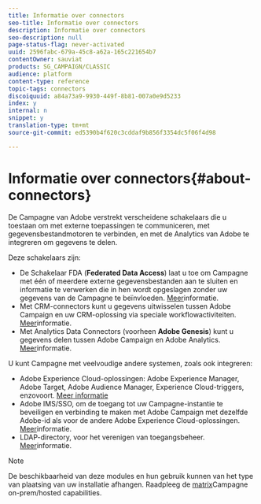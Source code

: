 ```yaml
---
title: Informatie over connectors
seo-title: Informatie over connectors
description: Informatie over connectors
seo-description: null
page-status-flag: never-activated
uuid: 2596fabc-679a-45c8-a62a-165c221654b7
contentOwner: sauviat
products: SG_CAMPAIGN/CLASSIC
audience: platform
content-type: reference
topic-tags: connectors
discoiquuid: a84a73a9-9930-449f-8b81-007a0e9d5233
index: y
internal: n
snippet: y
translation-type: tm+mt
source-git-commit: ed5390b4f620c3cddaf9b856f3354dc5f06f4d98

---
```



# Informatie over connectors{#about-connectors}

De Campagne van Adobe verstrekt verscheidene schakelaars die u toestaan om met externe toepassingen te communiceren, met gegevensbestandmotoren te verbinden, en met de Analytics van Adobe te integreren om gegevens te delen.

Deze schakelaars zijn:

* De Schakelaar FDA (**Federated Data Access**) laat u toe om Campagne met één of meerdere externe gegevensbestanden aan te sluiten en informatie te verwerken die in hen wordt opgeslagen zonder uw gegevens van de Campagne te beïnvloeden. [Meer](../../platform/using/accessing-an-external-database.md)informatie.
* Met CRM-connectors kunt u gegevens uitwisselen tussen Adobe Campaign en uw CRM-oplossing via speciale workflowactiviteiten. [Meer](../../platform/using/crm-connectors.md)informatie.
* Met Analytics Data Connectors (voorheen **Adobe Genesis**) kunt u gegevens delen tussen Adobe Campaign en Adobe Analytics. [Meer](../../platform/using/adobe-analytics-data-connector.md)informatie.

U kunt Campagne met veelvoudige andere systemen, zoals ook integreren:

* Adobe Experience Cloud-oplossingen: Adobe Experience Manager, Adobe Target, Adobe Audience Manager, Experience Cloud-triggers, enzovoort. [Meer informatie](../../integrations/using/about-campaign-integrations.md)
* Adobe IMS/SSO, om de toegang tot uw Campagne-instantie te beveiligen en verbinding te maken met Adobe Campaign met dezelfde Adobe-id als voor de andere Adobe Experience Cloud-oplossingen. [Meer](../../integrations/using/about-adobe-id.md)informatie.
* LDAP-directory, voor het verenigen van toegangsbeheer. [Meer](../../installation/using/connecting-through-ldap.md)informatie.

>[!NOTE]
>
>De beschikbaarheid van deze modules en hun gebruik kunnen van het type van plaatsing van uw installatie afhangen. Raadpleeg de [matrix](https://helpx.adobe.com/campaign/kb/acc-on-prem-vs-hosted.html)Campagne on-prem/hosted capabilities.

